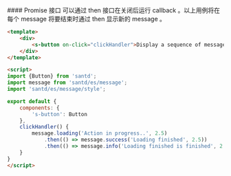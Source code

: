 <text lang="cn">
#### Promise 接口
可以通过 then 接口在关闭后运行 callback 。以上用例将在每个 message 将要结束时通过 then 显示新的 message 。
</text>

```html
<template>
    <div>
        <s-button on-click="clickHandler">Display a sequence of message</s-button>
    </div>
</template>

<script>
import {Button} from 'santd';
import message from 'santd/es/message';
import 'santd/es/message/style';

export default {
    components: {
        's-button': Button
    },
    clickHandler() {
        message.loading('Action in progress..', 2.5)
            .then(() => message.success('Loading finished', 2.5))
            .then(() => message.info('Loading finished is finished', 2.5));
    }
}
</script>
```

